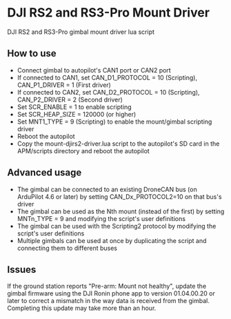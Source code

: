 # DJI RS2 and RS3-Pro Mount Driver

DJI RS2 and RS3-Pro gimbal mount driver lua script

## How to use

- Connect gimbal to autopilot's CAN1 port or CAN2 port
- If connected to CAN1, set CAN_D1_PROTOCOL = 10 (Scripting), CAN_P1_DRIVER = 1 (First driver)
- If connected to CAN2, set CAN_D2_PROTOCOL = 10 (Scripting), CAN_P2_DRIVER = 2 (Second driver)
- Set SCR_ENABLE = 1 to enable scripting
- Set SCR_HEAP_SIZE = 120000 (or higher)
- Set MNT1_TYPE = 9 (Scripting) to enable the mount/gimbal scripting driver
- Reboot the autopilot
- Copy the mount-djirs2-driver.lua script to the autopilot's SD card in the APM/scripts directory and reboot the autopilot

## Advanced usage
- The gimbal can be connected to an existing DroneCAN bus (on ArduPilot 4.6 or later) by setting CAN_Dx_PROTOCOL2=10 on that bus's driver
- The gimbal can be used as the Nth mount (instead of the first) by setting MNTn_TYPE = 9 and modifying the script's user definitions
- The gimbal can be used with the Scripting2 protocol by modifying the script's user definitions
- Multiple gimbals can be used at once by duplicating the script and connecting them to different buses

## Issues

If the ground station reports "Pre-arm: Mount not healthy", update the 
gimbal firmware using the DJI Ronin phone app to version 01.04.00.20 or 
later to correct a mismatch in the way data is received from the gimbal. 
Completing this update may take more than an hour.
